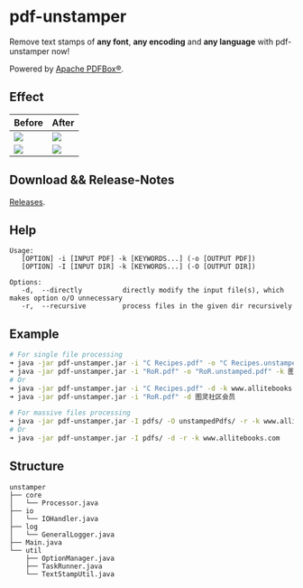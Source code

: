# pdf-unstamper
Remove text stamps of **any font**, **any encoding** and **any language** with pdf-unstamper now!

Powered by [Apache PDFBox®](https://pdfbox.apache.org/).

## Effect
<table>
<thead>
<tr>
<th>Before</th>
<th>After</th>
</tr>
</thead>
<tbody>
<tr>
<td><img src="https://github.com/hwding/pdf-unstamper/blob/master/art/before.png"></td>
<td><img src="https://github.com/hwding/pdf-unstamper/blob/master/art/after.png"></td>
</tr>
<tr>
<td><img src="https://github.com/hwding/pdf-unstamper/blob/master/art/before-ituring.png"></td>
<td><img src="https://github.com/hwding/pdf-unstamper/blob/master/art/after-ituring.png"></td>
</tr>
</tbody>
</table>

## Download && Release-Notes
[Releases](https://github.com/hwding/pdf-unstamper/releases).

## Help
```
Usage: 
   [OPTION] -i [INPUT PDF] -k [KEYWORDS...] (-o [OUTPUT PDF])
   [OPTION] -I [INPUT DIR] -k [KEYWORDS...] (-O [OUTPUT DIR])

Options:
   -d,  --directly          directly modify the input file(s), which makes option o/O unnecessary
   -r,  --recursive         process files in the given dir recursively
```

## Example
  ```bash
  # For single file processing
  ➜ java -jar pdf-unstamper.jar -i "C Recipes.pdf" -o "C Recipes.unstamped.pdf" -k www.allitebooks.com
  ➜ java -jar pdf-unstamper.jar -i "RoR.pdf" -o "RoR.unstamped.pdf" -k 图灵社区会员
  # Or
  ➜ java -jar pdf-unstamper.jar -i "C Recipes.pdf" -d -k www.allitebooks.com
  ➜ java -jar pdf-unstamper.jar -i "RoR.pdf" -d 图灵社区会员
  
  # For massive files processing
  ➜ java -jar pdf-unstamper.jar -I pdfs/ -O unstampedPdfs/ -r -k www.allitebooks.com
  # Or
  ➜ java -jar pdf-unstamper.jar -I pdfs/ -d -r -k www.allitebooks.com
  ```
## Structure
```
unstamper
├── core
│   └── Processor.java
├── io
│   └── IOHandler.java
├── log
│   └── GeneralLogger.java
├── Main.java
└── util
    ├── OptionManager.java
    ├── TaskRunner.java
    └── TextStampUtil.java
```
